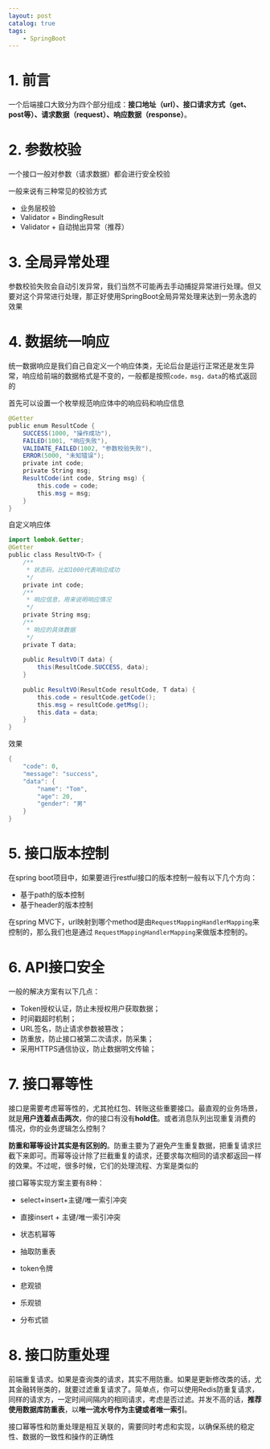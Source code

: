 ```yaml
---
layout: post   	
catalog: true 	
tags:
    - SpringBoot
---
```




# 1. 前言

一个后端接口大致分为四个部分组成：**接口地址（url）、接口请求方式（get、post等）、请求数据（request）、响应数据（response）**。

# 2. 参数校验

一个接口一般对参数（请求数据）都会进行安全校验

一般来说有三种常见的校验方式

- 业务层校验
- Validator + BindingResult
- Validator + 自动抛出异常（推荐）

# 3. 全局异常处理

参数校验失败会自动引发异常，我们当然不可能再去手动捕捉异常进行处理。但又要对这个异常进行处理，那正好使用SpringBoot全局异常处理来达到一劳永逸的效果

# 4. 数据统一响应

统一数据响应是我们自己自定义一个响应体类，无论后台是运行正常还是发生异常，响应给前端的数据格式是不变的，一般都是按照`code，msg，data`的格式返回的

首先可以设置一个枚举规范响应体中的响应码和响应信息

```java
@Getter
public enum ResultCode {
    SUCCESS(1000, "操作成功"),
    FAILED(1001, "响应失败"),
    VALIDATE_FAILED(1002, "参数校验失败"),
    ERROR(5000, "未知错误");
    private int code;
    private String msg;
    ResultCode(int code, String msg) {
        this.code = code;
        this.msg = msg;
    }
}
```
自定义响应体

```java
import lombok.Getter;
@Getter
public class ResultVO<T> {
    /**
     * 状态码，比如1000代表响应成功
     */
    private int code;
    /**
     * 响应信息，用来说明响应情况
     */
    private String msg;
    /**
     * 响应的具体数据
     */
    private T data;        
    
    public ResultVO(T data) {
        this(ResultCode.SUCCESS, data);
    }    
    
    public ResultVO(ResultCode resultCode, T data) {
        this.code = resultCode.getCode();
        this.msg = resultCode.getMsg();
        this.data = data;
    }
}
```

效果
```java
{  
    "code": 0,  
    "message": "success",  
    "data": {  
        "name": "Tom",  
        "age": 20,  
        "gender": "男"  
    }  
}
```

# 5. 接口版本控制

在spring boot项目中，如果要进行restful接口的版本控制一般有以下几个方向：

- 基于path的版本控制
- 基于header的版本控制

在spring MVC下，url映射到哪个method是由`RequestMappingHandlerMapping`来控制的，那么我们也是通过 `RequestMappingHandlerMapping`来做版本控制的。

# 6. API接口安全

一般的解决方案有以下几点：

- Token授权认证，防止未授权用户获取数据；
- 时间戳超时机制；
- URL签名，防止请求参数被篡改；
- 防重放，防止接口被第二次请求，防采集；
- 采用HTTPS通信协议，防止数据明文传输；

# 7. 接口幂等性

接口是需要考虑幂等性的，尤其抢红包、转账这些重要接口。最直观的业务场景，就是**用户连着点击两次**，你的接口有没有**hold住**。或者消息队列出现重复消费的情况，你的业务逻辑怎么控制？

**防重和幂等设计其实是有区别的**。防重主要为了避免产生重复数据，把重复请求拦截下来即可。而幂等设计除了拦截重复的请求，还要求每次相同的请求都返回一样的效果。不过呢，很多时候，它们的处理流程、方案是类似的

接口幂等实现方案主要有8种：

-   select+insert+主键/唯一索引冲突
    
-   直接insert + 主键/唯一索引冲突
    
-   状态机幂等
    
-   抽取防重表
    
-   token令牌
    
-   悲观锁
    
-   乐观锁
    
-   分布式锁

# 8. 接口防重处理

前端重复请求。如果是查询类的请求，其实不用防重。如果是更新修改类的话，尤其金融转账类的，就要过滤重复请求了。简单点，你可以使用Redis防重复请求，同样的请求方，一定时间间隔内的相同请求，考虑是否过滤。并发不高的话，**推荐使用数据库防重表**，以**唯一流水号作为主键或者唯一索引**。

接口幂等性和防重处理是相互关联的，需要同时考虑和实现，以确保系统的稳定性、数据的一致性和操作的正确性
